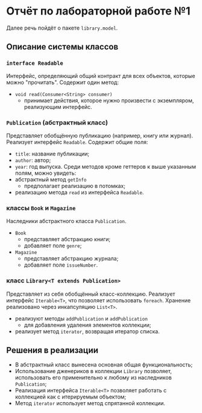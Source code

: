 # Отчёт по лабораторной работе №1
Далее речь пойдёт о пакете `library.model`.

## Описание системы классов
### `interface Readable`
Интерфейс, определяющий общий контракт для всех объектов,
которые можно "прочитать". Содержит один метод:
 - `void read(Consumer<String> consumer)`
   - принимает действия, которое нужно произвести с экземпляром, реализующим интерфейс.

### `Publication` (абстрактный класс)
Представляет обобщённую публикацию
(например, книгу или журнал).
Реализует интерфейс `Readable`. Содержит общие поля:
 - `title`: название публикации;
 - `author`: автор;
 - `year`: год выпуска.
Среди методов кроме геттеров к выше указанным полям,
можно увидеть:
 - абстрактный метод `getInfo`
   - предполагает реализацию в потомках;
 - реализацию метода `read` из интерфейса `Readable`.

### классы `Book` и `Magazine`
Наследники абстрактного класса `Publication`.
 - `Book`
   - представляет абстракцию книги;
   - добавляет поле `genre`;
 - `Magazine`
   - представляет абстракцию журнала;
   - добавляет поле `issueNumber`.

### класс `Library<T extends Publication>`
Представляет из себя обобщённый класс-коллекцию.
Реализует интерфейс `Iterable<T>`, что позволяет использовать `foreach`.
Хранение реализовано через инкапсуляцию `List<T>`.
 - реализуют методы `addPublication` и `addPublication`
   - для добавления удаления элементов коллекции;
 - реализует метод `iterator`, возвращая итератор списка.

## Решения в реализации
 - В абстрактный класс вынесена основная общая функциональность;
 - Использование дженериков в коллекции `Library` позволяет, использовать его применительно к любому из наследников `Publication`;
 - Реализация интерфейса `Iterable<T>` позволяет работать с коллекцией как с итерируемым объектом;
 - Метод `iterator` использует метод спрятанной коллекции.
